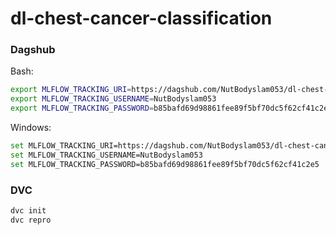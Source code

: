 # dl-chest-cancer-classification

### Dagshub

Bash:
```bash
export MLFLOW_TRACKING_URI=https://dagshub.com/NutBodyslam053/dl-chest-cancer-classification.mlflow
export MLFLOW_TRACKING_USERNAME=NutBodyslam053
export MLFLOW_TRACKING_PASSWORD=b85bafd69d98861fee89f5bf70dc5f62cf41c2e5
```

Windows:
```bash
set MLFLOW_TRACKING_URI=https://dagshub.com/NutBodyslam053/dl-chest-cancer-classification.mlflow
set MLFLOW_TRACKING_USERNAME=NutBodyslam053
set MLFLOW_TRACKING_PASSWORD=b85bafd69d98861fee89f5bf70dc5f62cf41c2e5
```

### DVC

```bash
dvc init
dvc repro
```